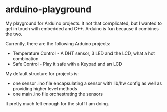 # arduino-playground
My playground for Arduino projects. It not that complicated, but I wanted to get in touch with embedded and C++. Arduino is fun because it combines the two.

Currently, there are the following Arduino projects:
+ Temperature Control - A DHT sensor, 3 LED and the LCD, what a hot combination
+ Safe Control - Play it safe with a Keypad and an LCD


My default structure for projects is:
+ one sensor .ino file encapsulating a sensor with lib/hw config as well as providing higher level methods
+ one main .ino file orchestrating the sensors

It pretty much felt enough for the stuff I am doing.